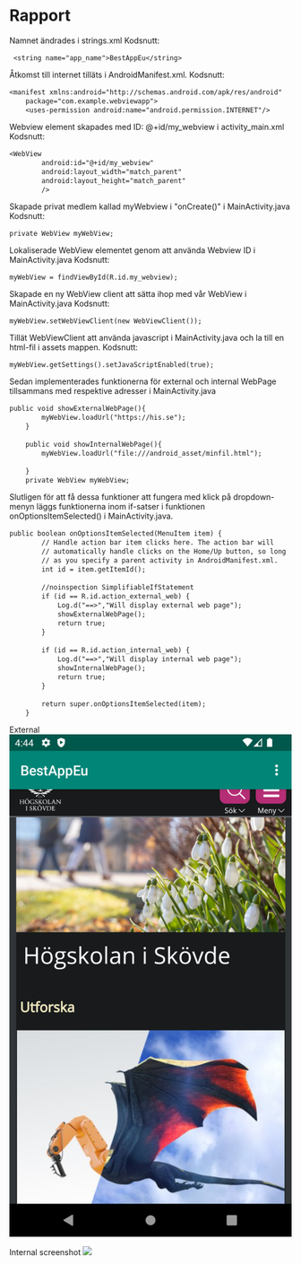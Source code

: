 
# Rapport

Namnet ändrades i strings.xml
Kodsnutt:
```
 <string name="app_name">BestAppEu</string>
 ```

Åtkomst till internet tilläts i AndroidManifest.xml.
Kodsnutt:
```
<manifest xmlns:android="http://schemas.android.com/apk/res/android"
    package="com.example.webviewapp">
    <uses-permission android:name="android.permission.INTERNET"/>
 ```

Webview element skapades med ID: @+id/my_webview i activity_main.xml
Kodsnutt:
```
<WebView
        android:id="@+id/my_webview"
        android:layout_width="match_parent"
        android:layout_height="match_parent"
        />
  ```

Skapade privat medlem kallad myWebview i "onCreate()" i MainActivity.java
Kodsnutt:
```
private WebView myWebView;
```

Lokaliserade WebView elementet genom att använda Webview ID i MainActivity.java
Kodsnutt:
```
myWebView = findViewById(R.id.my_webview);
```

Skapade en ny WebView client att sätta ihop med vår WebView i MainActivity.java
Kodsnutt:
```
myWebView.setWebViewClient(new WebViewClient());
```

Tillät WebViewClient att använda javascript i MainActivity.java och la till en html-fil i assets mappen.
Kodsnutt:
```
myWebView.getSettings().setJavaScriptEnabled(true);
```

Sedan implementerades funktionerna för external och internal WebPage tillsammans med respektive adresser i MainActivity.java
```
public void showExternalWebPage(){
        myWebView.loadUrl("https://his.se");
    }

    public void showInternalWebPage(){
        myWebView.loadUrl("file:///android_asset/minfil.html");

    }
    private WebView myWebView;
```

Slutligen för att få dessa funktioner att fungera med klick på dropdown-menyn läggs 
funktionerna inom if-satser i funktionen onOptionsItemSelected() i MainActivity.java.
```
public boolean onOptionsItemSelected(MenuItem item) {
        // Handle action bar item clicks here. The action bar will
        // automatically handle clicks on the Home/Up button, so long
        // as you specify a parent activity in AndroidManifest.xml.
        int id = item.getItemId();

        //noinspection SimplifiableIfStatement
        if (id == R.id.action_external_web) {
            Log.d("==>","Will display external web page");
            showExternalWebPage();
            return true;
        }

        if (id == R.id.action_internal_web) {
            Log.d("==>","Will display internal web page");
            showInternalWebPage();
            return true;
        }

        return super.onOptionsItemSelected(item);
    }
```


External
![](Screenshot_20240402_164447.png)

Internal screenshot
![](Screenshot_20240408_160121.png)